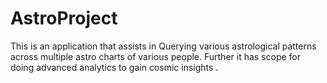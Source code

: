 # AstroProject
This is an application that assists in Querying various astrological patterns across multiple astro charts of various people. Further it has scope for doing advanced analytics to gain cosmic insights .
